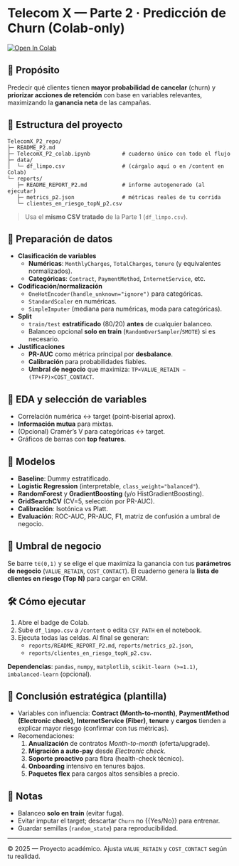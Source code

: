 # Telecom X — Parte 2 · Predicción de Churn (Colab-only)
[![Open In Colab](https://colab.research.google.com/assets/colab-badge.svg)](https://colab.research.google.com/github/flacoca1970/Desafio_2_P2/main/notebooks/TelecomX_P2_colab.ipynb)
## 🎯 Propósito
Predecir qué clientes tienen **mayor probabilidad de cancelar** (churn) y **priorizar acciones de retención** con base en variables relevantes, maximizando la **ganancia neta** de las campañas.
## 📁 Estructura del proyecto
```
TelecomX_P2_repo/
├─ README_P2.md
├─ TelecomX_P2_colab.ipynb          # cuaderno único con todo el flujo
├─ data/
│  └─ df_limpo.csv                  # (cárgalo aquí o en /content en Colab)
└─ reports/
   ├─ README_REPORT_P2.md           # informe autogenerado (al ejecutar)
   ├─ metrics_p2.json               # métricas reales de tu corrida
   └─ clientes_en_riesgo_topN_p2.csv
```
> Usa el **mismo CSV tratado** de la Parte 1 (`df_limpo.csv`).
## 🧼 Preparación de datos
- **Clasificación de variables**
  - **Numéricas**: `MonthlyCharges`, `TotalCharges`, `tenure` (y equivalentes normalizados).
  - **Categóricas**: `Contract`, `PaymentMethod`, `InternetService`, etc.
- **Codificación/normalización**
  - `OneHotEncoder(handle_unknown="ignore")` para categóricas.
  - `StandardScaler` en numéricas.
  - `SimpleImputer` (mediana para numéricas, moda para categóricas).
- **Split**
  - `train/test` **estratificado** (80/20) **antes** de cualquier balanceo.
  - Balanceo opcional **solo en train** (`RandomOverSampler`/`SMOTE`) si es necesario.
- **Justificaciones**
  - **PR-AUC** como métrica principal por **desbalance**.
  - **Calibración** para probabilidades fiables.
  - **Umbral de negocio** que maximiza: `TP×VALUE_RETAIN − (TP+FP)×COST_CONTACT`.
## 🔎 EDA y selección de variables
- Correlación numérica ↔ target (point-biserial aprox).
- **Información mutua** para mixtas.
- (Opcional) Cramér’s V para categóricas ↔ target.
- Gráficos de barras con **top features**.
## 🤖 Modelos
- **Baseline**: Dummy estratificado.
- **Logistic Regression** (interpretable, `class_weight="balanced"`).
- **RandomForest** y **GradientBoosting** (y/o HistGradientBoosting).
- **GridSearchCV** (CV=5, selección por PR-AUC).
- **Calibración**: Isotónica vs Platt.
- **Evaluación**: ROC-AUC, PR-AUC, F1, matriz de confusión a umbral de negocio.
## 💸 Umbral de negocio
Se barre `t∈(0,1)` y se elige el que maximiza la ganancia con tus **parámetros de negocio** (`VALUE_RETAIN`, `COST_CONTACT`).
El cuaderno genera la **lista de clientes en riesgo (Top N)** para cargar en CRM.
## 🛠️ Cómo ejecutar
1. Abre el badge de Colab.
2. Sube `df_limpo.csv` a `/content` o edita `CSV_PATH` en el notebook.
3. Ejecuta todas las celdas. Al final se generan:
   - `reports/README_REPORT_P2.md`, `reports/metrics_p2.json`,
   - `reports/clientes_en_riesgo_topN_p2.csv`.

**Dependencias**: `pandas`, `numpy`, `matplotlib`, `scikit-learn (>=1.1)`, `imbalanced-learn` (opcional).
## 🧭 Conclusión estratégica (plantilla)
- Variables con influencia: **Contract (Month-to-month)**, **PaymentMethod (Electronic check)**, **InternetService (Fiber)**, **tenure** y **cargos** tienden a explicar mayor riesgo (confirmar con tus métricas).
- Recomendaciones:
  1) **Anualización** de contratos *Month-to-month* (oferta/upgrade).
  2) **Migración a auto-pay** desde *Electronic check*.
  3) **Soporte proactivo** para fibra (health-check técnico).
  4) **Onboarding** intensivo en tenures bajos.
  5) **Paquetes flex** para cargos altos sensibles a precio.
## 📌 Notas
- Balanceo **solo en train** (evitar fuga).
- Evitar imputar el target; descartar `Churn` no {{Yes/No}} para entrenar.
- Guardar semillas (`random_state`) para reproducibilidad.

---

© 2025 — Proyecto académico. Ajusta `VALUE_RETAIN` y `COST_CONTACT` según tu realidad.
